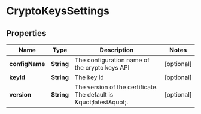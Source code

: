 
# CryptoKeysSettings

## Properties
Name | Type | Description | Notes
------------ | ------------- | ------------- | -------------
**configName** | **String** | The configuration name of the crypto keys API |  [optional]
**keyId** | **String** | The key id |  [optional]
**version** | **String** | The version of the certificate. The default is \&quot;latest\&quot;. |  [optional]



